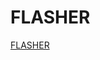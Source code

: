 <!DOCTYPE html>
<html>
<body>

<h1>FLASHER</h1>

<p><a href=https://rawcdn.githack.com/Musaiyaf/nRFBox_V2_flasher/36c4a9ba5ca14932410c08cc2bc27904a087847f/index.html">FLASHER</a></p>

</body>
</html>
